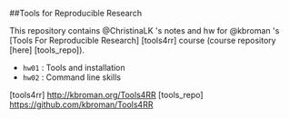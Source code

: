 ##Tools for Reproducible Research

This repository contains @ChristinaLK 's notes and hw for @kbroman 's [Tools For Reproducible Research] [tools4rr] course (course repository [here] [tools_repo]).  

* `hw01` : Tools and installation
* `hw02` : Command line skills


[tools4rr] http://kbroman.org/Tools4RR
[tools_repo] https://github.com/kbroman/Tools4RR